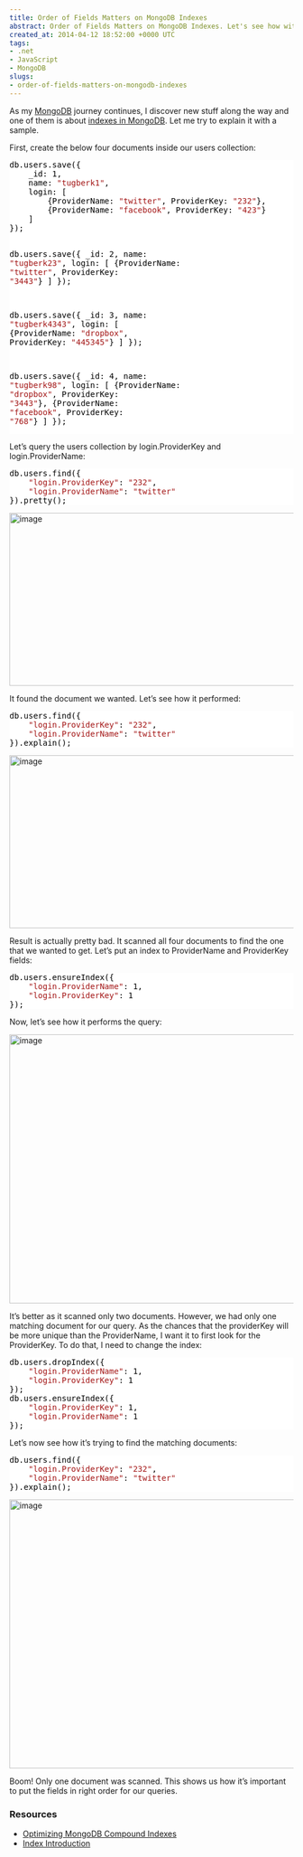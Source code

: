 ```yaml
---
title: Order of Fields Matters on MongoDB Indexes
abstract: Order of Fields Matters on MongoDB Indexes. Let's see how with an example.
created_at: 2014-04-12 18:52:00 +0000 UTC
tags:
- .net
- JavaScript
- MongoDB
slugs:
- order-of-fields-matters-on-mongodb-indexes
---
```


<p>As my <a href="http://mongodb.org">MongoDB</a> journey continues, I discover new stuff along the way and one of them is about <a href="http://docs.mongodb.org/manual/indexes/">indexes in MongoDB</a>. Let me try to explain it with a sample.</p> <p>First, create the below four documents inside our users collection:</p> <div class="code-wrapper border-shadow-1"> <div style="color: black; background-color: white"><pre>db.users.save({ 
	_id: 1, 
	name: <span style="color: #a31515">"tugberk1"</span>, 
	login: [
		{ProviderName: <span style="color: #a31515">"twitter"</span>, ProviderKey: <span style="color: #a31515">"232"</span>}, 
		{ProviderName: <span style="color: #a31515">"facebook"</span>, ProviderKey: <span style="color: #a31515">"423"</span>}
	]
});
	
db.users.save({ 
	_id: 2, 
	name: <span style="color: #a31515">"tugberk23"</span>, 
	login: [
		{ProviderName: <span style="color: #a31515">"twitter"</span>, ProviderKey: <span style="color: #a31515">"3443"</span>}
	]
});

db.users.save({ 
	_id: 3, 
	name: <span style="color: #a31515">"tugberk4343"</span>, 
	login: [
		{ProviderName: <span style="color: #a31515">"dropbox"</span>, ProviderKey: <span style="color: #a31515">"445345"</span>}
	]
});

db.users.save({ 
	_id: 4, 
	name: <span style="color: #a31515">"tugberk98"</span>, 
	login: [
		{ProviderName: <span style="color: #a31515">"dropbox"</span>, ProviderKey: <span style="color: #a31515">"3443"</span>}, 
		{ProviderName: <span style="color: #a31515">"facebook"</span>, ProviderKey: <span style="color: #a31515">"768"</span>}
	]
});</pre></div></div>
<p>Let’s query the users collection by login.ProviderKey and login.ProviderName:</p>
<div class="code-wrapper border-shadow-1">
<div style="color: black; background-color: white"><pre>db.users.find({
	<span style="color: #a31515">"login.ProviderKey"</span>: <span style="color: #a31515">"232"</span>, 
	<span style="color: #a31515">"login.ProviderName"</span>: <span style="color: #a31515">"twitter"</span>
}).pretty();</pre></div></div>
<p><a href="https://tugberkugurlu.blob.core.windows.net/bloggyimages/acf9f3f2-a69a-4ac4-a427-95d47e73fb19.png"><img title="image" style="border-left-width: 0px; border-right-width: 0px; background-image: none; border-bottom-width: 0px; padding-top: 0px; padding-left: 0px; display: inline; padding-right: 0px; border-top-width: 0px" border="0" alt="image" src="https://tugberkugurlu.blob.core.windows.net/bloggyimages/b07208e4-af75-4750-b2de-53d82d46776f.png" width="644" height="306"></a></p>
<p>It found the document we wanted. Let’s see how it performed:</p>
<div class="code-wrapper border-shadow-1">
<div style="color: black; background-color: white"><pre>db.users.find({
	<span style="color: #a31515">"login.ProviderKey"</span>: <span style="color: #a31515">"232"</span>, 
	<span style="color: #a31515">"login.ProviderName"</span>: <span style="color: #a31515">"twitter"</span>
}).explain();</pre></div></div>
<p><a href="https://tugberkugurlu.blob.core.windows.net/bloggyimages/5ed832a0-b5ca-4c52-84dc-89da3aa50129.png"><img title="image" style="border-left-width: 0px; border-right-width: 0px; background-image: none; border-bottom-width: 0px; padding-top: 0px; padding-left: 0px; display: inline; padding-right: 0px; border-top-width: 0px" border="0" alt="image" src="https://tugberkugurlu.blob.core.windows.net/bloggyimages/570862b5-61d4-4ba8-be31-c8dab40d2e66.png" width="644" height="306"></a></p>
<p>Result is actually pretty bad. It scanned all four documents to find the one that we wanted to get. Let’s put an index to ProviderName and ProviderKey fields:</p>
<div class="code-wrapper border-shadow-1">
<div style="color: black; background-color: white"><pre>db.users.ensureIndex({
	<span style="color: #a31515">"login.ProviderName"</span>: 1, 
	<span style="color: #a31515">"login.ProviderKey"</span>: 1
});</pre></div></div>
<p>Now, let’s see how it performs the query:</p>
<p><a href="https://tugberkugurlu.blob.core.windows.net/bloggyimages/9c9bba37-e1bc-4def-a934-b3922a09306a.png"><img title="image" style="border-left-width: 0px; border-right-width: 0px; background-image: none; border-bottom-width: 0px; padding-top: 0px; padding-left: 0px; display: inline; padding-right: 0px; border-top-width: 0px" border="0" alt="image" src="https://tugberkugurlu.blob.core.windows.net/bloggyimages/02257a87-9c87-4fdf-8ed5-f888da80fc4f.png" width="644" height="476"></a></p>
<p>It’s better as it scanned only two documents. However, we had only one matching document for our query. As the chances that the providerKey will be more unique than the ProviderName, I want it to first look for the ProviderKey. To do that, I need to change the index:</p>
<div class="code-wrapper border-shadow-1">
<div style="color: black; background-color: white"><pre>db.users.dropIndex({
	<span style="color: #a31515">"login.ProviderName"</span>: 1, 
	<span style="color: #a31515">"login.ProviderKey"</span>: 1 
});
db.users.ensureIndex({ 
	<span style="color: #a31515">"login.ProviderKey"</span>: 1, 
	<span style="color: #a31515">"login.ProviderName"</span>: 1 
});</pre></div></div>
<p>Let’s now see how it’s trying to find the matching documents:</p>
<div class="code-wrapper border-shadow-1">
<div style="color: black; background-color: white"><pre>db.users.find({
	<span style="color: #a31515">"login.ProviderKey"</span>: <span style="color: #a31515">"232"</span>, 
	<span style="color: #a31515">"login.ProviderName"</span>: <span style="color: #a31515">"twitter"</span>
}).explain();</pre></div></div>
<p><a href="https://tugberkugurlu.blob.core.windows.net/bloggyimages/244ca85a-9d88-4f65-a8d5-0b057102714d.png"><img title="image" style="border-left-width: 0px; border-right-width: 0px; background-image: none; border-bottom-width: 0px; padding-top: 0px; padding-left: 0px; display: inline; padding-right: 0px; border-top-width: 0px" border="0" alt="image" src="https://tugberkugurlu.blob.core.windows.net/bloggyimages/f87bc4b9-e732-4dce-a1ef-61dd89166d61.png" width="644" height="476"></a></p>
<p>Boom! Only one document was scanned. This shows us how it’s important to put the fields in right order for our queries.</p>
<h3>Resources</h3>
<ul>
<li><a href="http://emptysqua.re/blog/optimizing-mongodb-compound-indexes/">Optimizing MongoDB Compound Indexes</a></li>
<li><a href="http://docs.mongodb.org/manual/core/indexes-introduction/">Index Introduction</a></li></ul>  